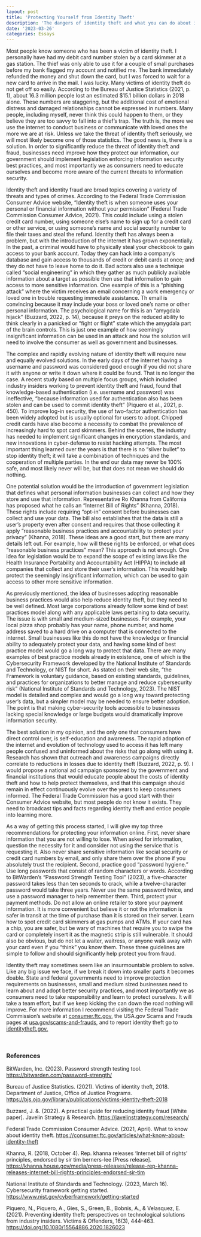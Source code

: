 ```yaml
---
layout: post
title: 'Protecting Yourself from Identity Theft'
description: 'The dangers of identity theft and what you can do about it.'
date: '2023-03-26'
categories: Essays
---
```


<style>
</style>

<p class='text'>Most people know someone who has been a victim of identity theft. I personally have had my debit card number stolen by a card skimmer at a gas station. The thief was only able to use it for a couple of small purchases before my bank flagged my account and notified me. The bank immediately refunded the money and shut down the card, but I was forced to wait for a new card to arrive in the mail. I was lucky. Many victims of identity theft do not get off so easily. According to the Bureau of Justice Statistics (2021, p. 1), about 16.3 million people lost an estimated $15.1 billion dollars in 2018 alone. These numbers are staggering, but the additional cost of emotional distress and damaged relationships cannot be expressed in numbers. Many people, including myself, never think this could happen to them, or they believe they are too savvy to fall into a thief’s trap. The truth is, the more we use the internet to conduct business or communicate with loved ones the more we are at risk. Unless we take the threat of identity theft seriously, we will most likely become one of those statistics. The good news is, there is a solution. In order to significantly reduce the threat of identity theft and fraud, businesses need improve how they protect our information, our government should implement legislation enforcing information security best practices, and most importantly we as consumers need to educate ourselves and become more aware of the current threats to information security.</p>
<p class='text'>Identity theft and identity fraud are broad topics covering a variety of threats and types of crimes. According to the Federal Trade Commission Consumer Advice website, “Identity theft is when someone uses your personal or financial information without your permission” (Federal Trade Commission Consumer Advice, 2021). This could include using a stolen credit card number, using someone else’s name to sign up for a credit card or other service, or using someone’s name and social security number to file their taxes and steal the refund. Identity theft has always been a problem, but with the introduction of the internet it has grown exponentially. In the past, a criminal would have to physically steal your checkbook to gain access to your bank account. Today they can hack into a company’s database and gain access to thousands of credit or debit cards at once; and they do not have to leave home to do it. Bad actors also use a technique called “social engineering” in which they gather as much publicly available information about a target as possible then use that information to gain access to more sensitive information. One example of this is a “phishing attack” where the victim receives an email concerning a work emergency or loved one in trouble requesting immediate assistance. Th email is convincing because it may include your boss or loved one’s name or other personal information. The psychological name for this is an “amygdala hijack” (Buzzard, 2022, p. 14), because it preys on the reduced ability to think clearly in a panicked or “fight or flight” state which the amygdala part of the brain controls. This is just one example of how seemingly insignificant information can be used in an attack and how the solution will need to involve the consumer as well as government and businesses.</p>
<p class='text'>The complex and rapidly evolving nature of identity theft will require new and equally evolved solutions. In the early days of the internet having a username and password was considered good enough if you did not share it with anyone or write it down where it could be found. That is no longer the case. A recent study based on multiple focus groups, which included industry insiders working to prevent identity theft and fraud, found that knowledge-based authentication (i.e. username and password) was ineffective, “because information used for authentication also has been stolen and can be used to commit identity theft” (Piquero et al., 2021, p. 450). To improve log-in security, the use of two-factor authentication has been widely adopted but is usually optional for users to adopt. Chipped credit cards have also become a necessity to combat the prevalence of increasingly hard to spot card skimmers. Behind the scenes, the industry has needed to implement significant changes in encryption standards, and new innovations in cyber-defense to resist hacking attempts. The most important thing learned over the years is that there is no “silver bullet” to stop identity theft; it will take a combination of techniques and the cooperation of multiple parties. In the end our data may never be 100% safe, and most likely never will be, but that does not mean we should do nothing.</p>
<p class='text'>One potential solution would be the introduction of government legislation that defines what personal information businesses can collect and how they store and use that information. Representative Ro Khanna from California has proposed what he calls an “Internet Bill of Rights” (Khanna, 2018). These rights include requiring “opt-in” consent before businesses can collect and use your data. The bill also establishes that the data is still a user’s property even after consent and requires that those collecting it apply “reasonable business practices and accountability to protect your privacy” (Khanna, 2018). These ideas are a good start, but there are many details left out. For example, how will these rights be enforced, or what does “reasonable business practices” mean? This approach is not enough. One idea for legislation would be to expand the scope of existing laws like the Health Insurance Portability and Accountability Act (HIPPA) to include all companies that collect and store their user’s information. This would help protect the seemingly insignificant information, which can be used to gain access to other more sensitive information.</p>
<p class='text'>As previously mentioned, the idea of businesses adopting reasonable business practices would also help reduce identity theft, but they need to be well defined. Most large corporations already follow some kind of best practices model along with any applicable laws pertaining to data security. The issue is with small and medium-sized businesses. For example, your local pizza shop probably has your name, phone number, and home address saved to a hard drive on a computer that is connected to the internet. Small businesses like this do not have the knowledge or financial ability to adequately protect your data, and having some kind of best practice model would go a long way to protect that data. There are many examples of best practice models already in existence, one of which is the Cybersecurity Framework developed by the National Institute of Standards and Technology, or NIST for short. As stated on their web site, “the Framework is voluntary guidance, based on existing standards, guidelines, and practices for organizations to better manage and reduce cybersecurity risk” (National Institute of Standards and Technology, 2023). The NIST model is detailed and complex and would go a long way toward protecting user’s data, but a simpler model may be needed to ensure better adoption. The point is that making cyber-security tools accessible to businesses lacking special knowledge or large budgets would dramatically improve information security.</p>
<p class='text'>The best solution in my opinion, and the only one that consumers have direct control over, is self-education and awareness. The rapid adoption of the internet and evolution of technology used to access it has left many people confused and uninformed about the risks that go along with using it. Research has shown that outreach and awareness campaigns directly correlate to reductions in losses due to identity theft (Buzzard, 2022, p. 9). I would propose a national ad campaign sponsored by the government and financial institutions that would educate people about the costs of identity theft and how to help protect themselves, and that this campaign should remain in effect continuously evolve over the years to keep consumers informed. The Federal Trade Commission has a good start with their Consumer Advice website, but most people do not know it exists. They need to broadcast tips and facts regarding identity theft and entice people into learning more.</p>
<p class='text'>As a way of getting this process started, I will give my top three recommendations for protecting your information online. First, never share information that you are not willing to lose. When asked for information, question the necessity for it and consider not using the service that is requesting it. Also never share sensitive information like social security or credit card numbers by email, and only share them over the phone if you absolutely trust the recipient. Second, practice good “password hygiene.” Use long passwords that consist of random characters or words. According to BitWarden’s “Password Strength Testing Tool” (2023), a five-character password takes less than ten seconds to crack, while a twelve-character password would take three years. Never use the same password twice, and use a password manager to help remember them. Third, protect your payment methods. Do not allow an online retailer to store your payment information. It is more convenient but believe it or not the information is safer in transit at the time of purchase than it is stored on their server. Learn how to spot credit card skimmers at gas pumps and ATMs. If your card has a chip, you are safer, but be wary of machines that require you to swipe the card or completely insert it as the magnetic strip is still vulnerable. It should also be obvious, but do not let a waiter, waitress, or anyone walk away with your card even if you “think” you know them. These three guidelines are simple to follow and should significantly help protect you from fraud.</p>
<p class='text'>Identity theft may sometimes seem like an insurmountable problem to solve. Like any big issue we face, if we break it down into smaller parts it becomes doable. State and federal governments need to improve protection requirements on businesses, small and medium sized businesses need to learn about and adopt better security practices, and most importantly we as consumers need to take responsibility and learn to protect ourselves. It will take a team effort, but if we keep kicking the can down the road nothing will improve. For more information I recommend visiting the Federal Trade Commission’s website at <a href='https://consumer.ftc.gov' target='_blank'>consumer.ftc.gov</a>, the USA.gov Scams and Frauds pages at <a href='https://usa.gov/scams-and-frauds' target='_blank'>usa.gov/scams-and-frauds</a>, and to report identity theft go to <a href='https://identitytheft.gov' target='_blank'>identitytheft.gov.</a></p>
 
<h3>References</h3>
<p class='text hanging'>BitWarden, Inc. (2023). Password strength testing tool. <a href='https://bitwarden.com/password-strength/' target='_blank'>https://bitwarden.com/password-strength/</a></p>
<p class='text hanging'>Bureau of Justice Statistics. (2021). Victims of identity theft, 2018. Department of Justice, Office of Justice Programs. <a href='https://bjs.ojp.gov/library/publications/victims-identity-theft-2018' target='_blank'>https://bjs.ojp.gov/library/publications/victims-identity-theft-2018</a></p>
<p class='text hanging'>Buzzard, J. &. (2022). A practical guide for reducing identity fraud [White paper]. Javelin Strategy & Research. <a href='https://javelinstrategy.com/research/' target='_blank'>https://javelinstrategy.com/research/</a></p>
<p class='text hanging'>Federal Trade Commission Consumer Advice. (2021, April). What to know about identity theft. <a href='https://consumer.ftc.gov/articles/what-know-about-identity-theft' target='_blank'>https://consumer.ftc.gov/articles/what-know-about-identity-theft</a></p>
<p class='text hanging'>Khanna, R. (2018, October 4). Rep. khanna releases ‘Internet bill of rights’ principles, endorsed by sir tim berners-lee [Press release]. <a href='https://khanna.house.gov/media/press-releases/release-rep-khanna-releases-internet-bill-rights-principles-endorsed-sir-tim' target='_blank'>https://khanna.house.gov/media/press-releases/release-rep-khanna-releases-internet-bill-rights-principles-endorsed-sir-tim</a></p>
<p class='text hanging'>National Institute of Standards and Technology. (2023, March 16). Cybersecurity framework getting started. <a href='https://www.nist.gov/cyberframework/getting-started' target='_blank'>https://www.nist.gov/cyberframework/getting-started</a></p>
<p class='text hanging'>Piquero, N., Piquero, A., Gies, S., Green, B., Bobnis, A., & Velasquez, E. (2021). Preventing identity theft: perspectives on technological solutions from industry insiders. Victims & Offenders, 16(3), 444-463. <a href='https://doi.org/10.1080/15564886.2020.1826023' target='_blank'>https://doi.org/10.1080/15564886.2020.1826023</a></p>
